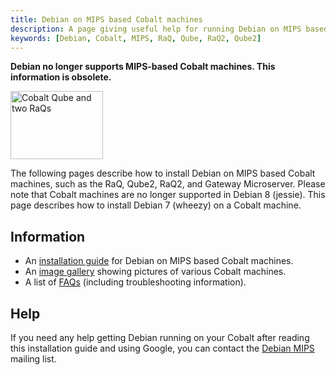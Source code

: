 ```yaml
---
title: Debian on MIPS based Cobalt machines
description: A page giving useful help for running Debian on MIPS based Cobalt machines
keywords: [Debian, Cobalt, MIPS, RaQ, Qube, RaQ2, Qube2]
---
```


<b>Debian no longer supports MIPS-based Cobalt machines.  This information
is obsolete.</b>

<div class="right">
<img src = "images/r_cobalt_front.jpg" class="border" alt="Cobalt Qube and two RaQs" width="148" height="109" />
</div>

The following pages describe how to install Debian on MIPS based Cobalt
machines, such as the RaQ, Qube2, RaQ2, and Gateway Microserver.  Please
note that Cobalt machines are no longer supported in Debian 8 (jessie).
This page describes how to install Debian 7 (wheezy) on a Cobalt machine.

<h2>Information</h2>

<ul>

<li>An <a href = "install/">installation guide</a> for Debian on MIPS based
Cobalt machines.</li>

<li>An <a href = "gallery/">image gallery</a> showing pictures of various
Cobalt machines.</li>

<li>A list of <a href = "faq/">FAQs</a> (including troubleshooting
information).</li>

</ul>

<h2>Help</h2>

If you need any help getting Debian running on your Cobalt after reading
this installation guide and using Google, you can contact the <a href =
"http://lists.debian.org/debian-mips/">Debian MIPS</a> mailing list.

